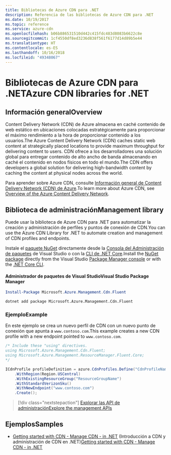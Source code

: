 ```yaml
---
title: Bibliotecas de Azure CDN para .NET
description: Referencia de las bibliotecas de Azure CDN para .NET
ms.date: 10/19/2017
ms.topic: reference
ms.service: azure-cdn
ms.openlocfilehash: b06b886531510d442c415fdc483d8083b6622c8e
ms.sourcegitcommit: 1cf4550df8ed3236d838f561f6177d14d89b5e44
ms.translationtype: HT
ms.contentlocale: es-ES
ms.lasthandoff: 10/16/2018
ms.locfileid: "49348067"
---
```

# <a name="azure-cdn-libraries-for-net"></a><span data-ttu-id="90888-103">Bibliotecas de Azure CDN para .NET</span><span class="sxs-lookup"><span data-stu-id="90888-103">Azure CDN libraries for .NET</span></span>

## <a name="overview"></a><span data-ttu-id="90888-104">Información general</span><span class="sxs-lookup"><span data-stu-id="90888-104">Overview</span></span>

<span data-ttu-id="90888-105">Content Delivery Network (CDN) de Azure almacena en caché contenido de web estático en ubicaciones colocadas estratégicamente para proporcionar el máximo rendimiento a la hora de proporcionar contenido a los usuarios.</span><span class="sxs-lookup"><span data-stu-id="90888-105">The Azure Content Delivery Network (CDN) caches static web content at strategically placed locations to provide maximum throughput for delivering content to users.</span></span> <span data-ttu-id="90888-106">CDN ofrece a los desarrolladores una solución global para entregar contenido de alto ancho de banda almacenando en caché el contenido en nodos físicos en todo el mundo.</span><span class="sxs-lookup"><span data-stu-id="90888-106">The CDN offers developers a global solution for delivering high-bandwidth content by caching the content at physical nodes across the world.</span></span>

<span data-ttu-id="90888-107">Para aprender sobre Azure CDN, consulte [Información general de Content Delivery Network (CDN) de Azure](https://docs.microsoft.com/azure/cdn/cdn-overview).</span><span class="sxs-lookup"><span data-stu-id="90888-107">To learn more about Azure CDN, see [Overview of the Azure Content Delivery Network](https://docs.microsoft.com/azure/cdn/cdn-overview).</span></span>


## <a name="management-library"></a><span data-ttu-id="90888-108">Biblioteca de administración</span><span class="sxs-lookup"><span data-stu-id="90888-108">Management library</span></span>

<span data-ttu-id="90888-109">Puede usar la biblioteca de Azure CDN para .NET para automatizar la creación y administración de perfiles y puntos de conexión de CDN.</span><span class="sxs-lookup"><span data-stu-id="90888-109">You can use the Azure CDN Library for .NET to automate creation and management of CDN profiles and endpoints.</span></span> 

<span data-ttu-id="90888-110">Instale el [paquete NuGet](https://www.nuget.org/packages/Microsoft.Azure.Management.Cdn.Fluent) directamente desde la [Consola del Administración de paquetes][PackageManager] de Visual Studio o con la [CLI de .NET Core][DotNetCLI].</span><span class="sxs-lookup"><span data-stu-id="90888-110">Install the [NuGet package](https://www.nuget.org/packages/Microsoft.Azure.Management.Cdn.Fluent) directly from the Visual Studio [Package Manager console][PackageManager] or with the [.NET Core CLI][DotNetCLI].</span></span>

#### <a name="visual-studio-package-manager"></a><span data-ttu-id="90888-111">Administrador de paquetes de Visual Studio</span><span class="sxs-lookup"><span data-stu-id="90888-111">Visual Studio Package Manager</span></span>

```powershell
Install-Package Microsoft.Azure.Management.Cdn.Fluent
```

```bash
dotnet add package Microsoft.Azure.Management.Cdn.Fluent
```

### <a name="example"></a><span data-ttu-id="90888-112">Ejemplo</span><span class="sxs-lookup"><span data-stu-id="90888-112">Example</span></span>

<span data-ttu-id="90888-113">En este ejemplo se crea un nuevo perfil de CDN con un nuevo punto de conexión que apunta a `www.contoso.com`.</span><span class="sxs-lookup"><span data-stu-id="90888-113">This example creates a new CDN profile with a new endpoint pointed to `www.contoso.com`.</span></span>

```csharp
/* Include these "using" directives.
using Microsoft.Azure.Management.Cdn.Fluent;
using Microsoft.Azure.Management.ResourceManager.Fluent.Core;
*/

ICdnProfile profileDefinition = azure.CdnProfiles.Define("CdnProfileName")
    .WithRegion(Region.USCentral)
    .WithExistingResourceGroup("ResourceGroupName")
    .WithStandardVerizonSku()
    .WithNewEndpoint("www.contoso.com")
    .Create();

```

> [!div class="nextstepaction"]
> [<span data-ttu-id="90888-114">Explorar las API de administración</span><span class="sxs-lookup"><span data-stu-id="90888-114">Explore the management APIs</span></span>](/dotnet/api/overview/azure/cdn/management)


## <a name="samples"></a><span data-ttu-id="90888-115">Ejemplos</span><span class="sxs-lookup"><span data-stu-id="90888-115">Samples</span></span>

* <span data-ttu-id="90888-116">[Getting started with CDN - Manage CDN - in .NET](https://github.com/Azure-Samples/cdn-dotnet-manage-cdn) (Introducción a CDN y administración de CDN en .NET)</span><span class="sxs-lookup"><span data-stu-id="90888-116">[Getting started with CDN - Manage CDN - in .NET](https://github.com/Azure-Samples/cdn-dotnet-manage-cdn)</span></span>

[PackageManager]: https://docs.microsoft.com/nuget/tools/package-manager-console
[DotNetCLI]: https://docs.microsoft.com/dotnet/core/tools/dotnet-add-package
